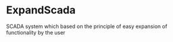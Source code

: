 # ExpandScada
SCADA system which based on the principle of easy expansion of functionality by the user

